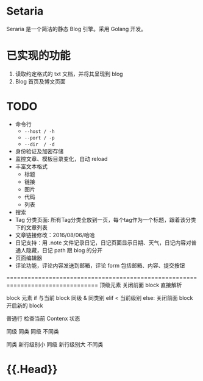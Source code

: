 Setaria
=======

Seraria 是一个简洁的静态 Blog 引擎。采用 Golang 开发。


已实现的功能
==========
1. 读取约定格式的 txt 文档，并将其呈现到 blog
2. Blog 首页及博文页面


TODO
====

- 命令行
    *  ` --host / -h `
    *  ``` --port / -p ```
    *  ``` --dir  / -d ```
- 身份验证及加密存储
- 监控文章、模板目录变化，自动 reload
- 丰富文本格式
    * 标题
    * 链接
    * 图片
    * 代码
    * 列表
- 搜索
- Tag 分类页面: 所有Tag分类全放到一页，每个tag作为一个标题，跟着该分类下的文章列表
- 文章链接修改：2016/08/06/哈哈
- 日记支持：用 .note 文件记录日记，日记页面显示日期、天气，日记内容对普通人隐藏，日记 path 跟 blog 的分开
- 页面编辑器
- 评论功能，评论内容发送到邮箱，评论 form 包括邮箱、内容、提交按钮


================================================================================
顶级元素
    关闭前面 block
    直接解析

block 元素
    if 与当前 block 同级 & 同类别
    elif < 当前级别
    else:
        关闭前面 block
    开启新的 block

普通行
    检查当前 Contenx 状态


同级 同类
同级 不同类

同类
    新行级别小
    同级
    新行级别大
不同类

<h1>{{.Head}}</h1>
